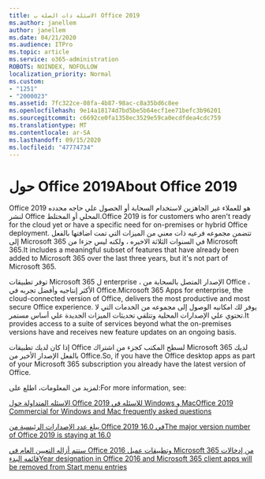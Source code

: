 ```yaml
---
title: الاسئله ذات الصلة ب Office 2019
ms.author: janellem
author: janellem
ms.date: 04/21/2020
ms.audience: ITPro
ms.topic: article
ms.service: o365-administration
ROBOTS: NOINDEX, NOFOLLOW
localization_priority: Normal
ms.custom:
- "1251"
- "2000023"
ms.assetid: 7fc322ce-08fa-4b87-98ac-c8a35bd6c8ee
ms.openlocfilehash: 9e14a18174d7bd5be5b64ecf1ee71befc3b96201
ms.sourcegitcommit: c6692ce0fa1358ec3529e59ca0ecdfdea4cdc759
ms.translationtype: MT
ms.contentlocale: ar-SA
ms.lasthandoff: 09/15/2020
ms.locfileid: "47774734"
---
```

# <a name="about-office-2019"></a><span data-ttu-id="b00f1-102">حول Office 2019</span><span class="sxs-lookup"><span data-stu-id="b00f1-102">About Office 2019</span></span>

<span data-ttu-id="b00f1-103">Office 2019 هو للعملاء غير الجاهزين لاستخدام السحابة أو الحصول علي حاجه محدده لنشر Office المحلي أو المختلط.</span><span class="sxs-lookup"><span data-stu-id="b00f1-103">Office 2019 is for customers who aren't ready for the cloud yet or have a specific need for on-premises or hybrid Office deployment.</span></span> <span data-ttu-id="b00f1-104">تتضمن مجموعه فرعيه ذات معني من الميزات التي تمت اضافتها بالفعل إلى Microsoft 365 في السنوات الثلاثة الاخيره ، ولكنه ليس جزءا من Microsoft 365.</span><span class="sxs-lookup"><span data-stu-id="b00f1-104">It includes a meaningful subset of features that have already been added to Microsoft 365 over the last three years, but it's not part of Microsoft 365.</span></span>
  
<span data-ttu-id="b00f1-105">توفر تطبيقات Microsoft 365 ل enterprise ، الإصدار المتصل بالسحابة من Office ، الأكثر إنتاجيه وأفضل تجربه في Office.</span><span class="sxs-lookup"><span data-stu-id="b00f1-105">Microsoft 365 Apps for enterprise, the cloud-connected version of Office, delivers the most productive and most secure Office experience.</span></span> <span data-ttu-id="b00f1-106">يوفر لك امكانيه الوصول إلى مجموعه من الخدمات التي لا تحتوي علي الإصدارات المحلية وتتلقي تحديثات الميزات الجديدة علي أساس مستمر.</span><span class="sxs-lookup"><span data-stu-id="b00f1-106">It provides access to a suite of services beyond what the on-premises versions have and receives new feature updates on an ongoing basis.</span></span>
  
<span data-ttu-id="b00f1-107">إذا كان لديك تطبيقات Office لسطح المكتب كجزء من اشتراك Microsoft 365 لديك بالفعل الإصدار الأخير من Office.</span><span class="sxs-lookup"><span data-stu-id="b00f1-107">So, if you have the Office desktop apps as part of your Microsoft 365 subscription you already have the latest version of Office.</span></span>
  
<span data-ttu-id="b00f1-108">لمزيد من المعلومات، اطلع على:</span><span class="sxs-lookup"><span data-stu-id="b00f1-108">For more information, see:</span></span>
  
[<span data-ttu-id="b00f1-109">الاسئله المتداولة حول Office 2019 للاسئله في Windows و Mac</span><span class="sxs-lookup"><span data-stu-id="b00f1-109">Office 2019 Commercial for Windows and Mac frequently asked questions</span></span>](https://support.microsoft.com/help/4133312)
  
[<span data-ttu-id="b00f1-110">يبلغ عدد الإصدارات الرئيسية من Office 2019 في 16.0</span><span class="sxs-lookup"><span data-stu-id="b00f1-110">The major version number of Office 2019 is staying at 16.0</span></span>](https://docs.microsoft.com/deployoffice/office2019/overview)
  
[<span data-ttu-id="b00f1-111">ستتم أزاله التعيين العام في Office 2016 وتطبيقات عميل Microsoft 365 من إدخالات قائمه البدء</span><span class="sxs-lookup"><span data-stu-id="b00f1-111">Year designation in Office 2016 and Microsoft 365 client apps will be removed from Start menu entries</span></span>](https://support.office.com/article/8fe5e052-76d2-49de-af30-2e84ed3da907?wt.mc_id=Alchemy_ClientDIA)
  